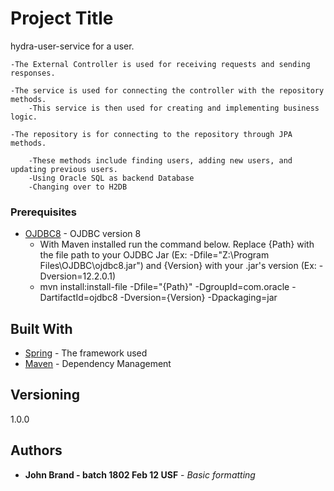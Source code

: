 # Project Title

hydra-user-service for a user.

	-The External Controller is used for receiving requests and sending responses.
	
	-The service is used for connecting the controller with the repository methods.
		-This service is then used for creating and implementing business logic.
		
	-The repository is for connecting to the repository through JPA methods.
	
		-These methods include finding users, adding new users, and updating previous users.
		-Using Oracle SQL as backend Database
		-Changing over to H2DB

### Prerequisites
* [OJDBC8](http://www.oracle.com/technetwork/database/features/jdbc/jdbc-ucp-122-3110062.html) - OJDBC version 8
	- With Maven installed run the command below. Replace {Path} with the file path to your OJDBC Jar (Ex: -Dfile="Z:\Program Files\OJDBC\ojdbc8.jar") and {Version} with your .jar's version (Ex: -Dversion=12.2.0.1)
	- mvn install:install-file -Dfile="{Path}" -DgroupId=com.oracle -DartifactId=ojdbc8 -Dversion={Version} -Dpackaging=jar
## Built With

* [Spring](http://spring.io/) - The framework used
* [Maven](https://maven.apache.org/) - Dependency Management

## Versioning

1.0.0 

## Authors

* **John Brand - batch 1802 Feb 12 USF** - *Basic formatting* 
